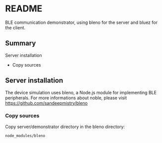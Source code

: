 README
======

BLE communication demonstrator, using bleno for the server and bluez for the client.

Summary
-------

Server installation

- Copy sources

Server installation
-------------------


The device simulation uses bleno, a Node.js module for implementing BLE peripherals. For more informations about noble, please visit https://github.com/sandeepmistry/bleno

### Copy sources

Copy server/demonstrator directory in the bleno directory:

`node_modules/bleno`
